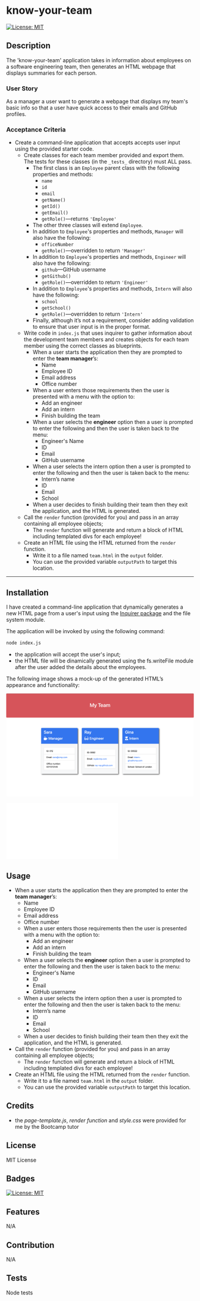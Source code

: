 <!-- @format -->

# know-your-team

[![License: MIT](https://img.shields.io/badge/License-MIT-yellow.svg)](https://opensource.org/licenses/MIT)

## Description

The 'know-your-team' application takes in information about employees on a software engineering team, then generates an HTML webpage that displays summaries for each person.

### User Story

As a manager a user want to generate a webpage that displays my team's basic info so that a user have quick access to their emails and GitHub profiles.

### Acceptance Criteria

- Create a command-line application that accepts accepts user input using the provided starter code.
  - Create classes for each team member provided and export them. The tests for these classes (in the `_tests_` directory) must ALL pass.
    - The first class is an `Employee` parent class with the following properties and methods:
      - `name`
      - `id`
      - `email`
      - `getName()`
      - `getId()`
      - `getEmail()`
      - `getRole()`&mdash;returns `'Employee'`
    - The other three classes will extend `Employee`.
    - In addition to `Employee`'s properties and methods, `Manager` will also have the following:
      - `officeNumber`
      - `getRole()`&mdash;overridden to return `'Manager'`
    - In addition to `Employee`'s properties and methods, `Engineer` will also have the following:
      - `github`&mdash;GitHub username
      - `getGithub()`
      - `getRole()`&mdash;overridden to return `'Engineer'`
    - In addition to `Employee`'s properties and methods, `Intern` will also have the following:
      - `school`
      - `getSchool()`
      - `getRole()`&mdash;overridden to return `'Intern'`
    - Finally, although it’s not a requirement, consider adding validation to ensure that user input is in the proper format.
  - Write code in `index.js` that uses inquirer to gather information about the development team members and creates objects for each team member using the correct classes as blueprints.
    - When a user starts the application then they are prompted to enter the **team manager**’s:
      - Name
      - Employee ID
      - Email address
      - Office number
    - When a user enters those requirements then the user is presented with a menu with the option to:
      - Add an engineer
      - Add an intern
      - Finish building the team
    - When a user selects the **engineer** option then a user is prompted to enter the following and then the user is taken back to the menu:
      - Engineer's Name
      - ID
      - Email
      - GitHub username
    - When a user selects the intern option then a user is prompted to enter the following and then the user is taken back to the menu:
      - Intern’s name
      - ID
      - Email
      - School
    - When a user decides to finish building their team then they exit the application, and the HTML is generated.
  - Call the `render` function (provided for you) and pass in an array containing all employee objects;
    - The `render` function will generate and return a block of HTML including templated divs for each employee!
  - Create an HTML file using the HTML returned from the `render` function.
    - Write it to a file named `team.html` in the `output` folder.
    - You can use the provided variable `outputPath` to target this location.

---

## Installation

I have created a command-line application that dynamically generates a new HTML page from a user's input using the [Inquirer package](https://www.npmjs.com/package/inquirer) and the file system module.

The application will be invoked by using the following command:

```bash
node index.js
```

- the application will accept the user's input;
- the HTML file will be dinamically generated using the fs.writeFile module after the user added the details about the employees.

The following image shows a mock-up of the generated HTML’s appearance and functionality:

![HTML webpage titled “My Team” features five boxes listing employee names, titles, and other key info.](./demo/My-HTML-file.png)

![HTML-page](./newHTML.html)

## Usage

- When a user starts the application then they are prompted to enter the **team manager**’s:
  - Name
  - Employee ID
  - Email address
  - Office number
  - When a user enters those requirements then the user is presented with a menu with the option to:
    - Add an engineer
    - Add an intern
    - Finish building the team
  - When a user selects the **engineer** option then a user is prompted to enter the following and then the user is taken back to the menu:
    - Engineer's Name
    - ID
    - Email
    - GitHub username
  - When a user selects the intern option then a user is prompted to enter the following and then the user is taken back to the menu:
    - Intern’s name
    - ID
    - Email
    - School
  - When a user decides to finish building their team then they exit the application, and the HTML is generated.
- Call the `render` function (provided for you) and pass in an array containing all employee objects;
  - The `render` function will generate and return a block of HTML including templated divs for each employee!
- Create an HTML file using the HTML returned from the `render` function.
  - Write it to a file named `team.html` in the `output` folder.
  - You can use the provided variable `outputPath` to target this location.

## Credits

- the _page-template.js_, _render function_ and _style.css_ were provided for me by the Bootcamp tutor

## License

MIT License

## Badges

[![License: MIT](https://img.shields.io/badge/License-MIT-yellow.svg)](https://opensource.org/licenses/MIT)

## Features

N/A

## Contribution

N/A

## Tests

Node tests
